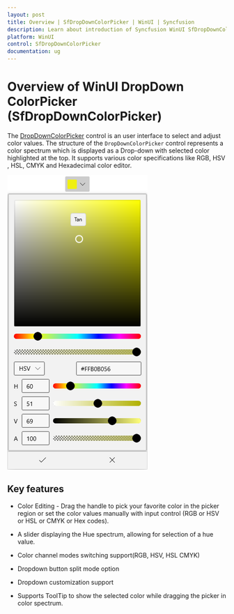 ```yaml
---
layout: post
title: Overview | SfDropDownColorPicker | WinUI | Syncfusion
description: Learn about introduction of Syncfusion WinUI SfDropDownColorPicker control, available features and more details.
platform: WinUI
control: SfDropDownColorPicker
documentation: ug
---
```


# Overview of WinUI DropDown ColorPicker (SfDropDownColorPicker)

The [DropDownColorPicker](https://help.syncfusion.com/cr/winUI/Syncfusion.UI.Xaml.Editors.SfDropDownColorPicker.html) control is an user interface to select and adjust color values. The structure of the `DropDownColorPicker` control represents a color spectrum which is displayed as a Drop-down with selected color highlighted at the top. It supports various color specifications like RGB, HSV , HSL, CMYK and Hexadecimal color editor.

![Displaying the DropDown ColorPicker control](Getting-Started_images/ControlStructure.png)

## Key features

* Color Editing - Drag the handle to pick your favorite color in the picker region or set the color values manually with input control (RGB or HSV or HSL or CMYK or Hex codes).

* A slider displaying the Hue spectrum, allowing for selection of a hue value.

* Color channel modes switching support(RGB, HSV, HSL CMYK)

* Dropdown button split mode option

* Dropdown customization support

* Supports ToolTip to show the selected color while dragging the picker in color spectrum.
